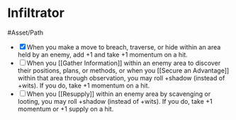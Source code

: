 # Infiltrator
#Asset/Path 

- <input type="checkbox" checked>When you make a move to breach, traverse, or hide within an area held by an enemy, add +1 and take +1 momentum on a hit.
- <input type="checkbox">When you [[Gather Information]] within an enemy area to discover their positions, plans, or methods, or when you [[Secure an Advantage]] within that area through observation, you may roll +shadow (instead of +wits). If you do, take +1 momentum on a hit.
- <input type="checkbox">When you [[Resupply]] within an enemy area by scavenging or looting, you may roll +shadow (instead of +wits). If you do, take +1 momentum or +1 supply on a hit. 